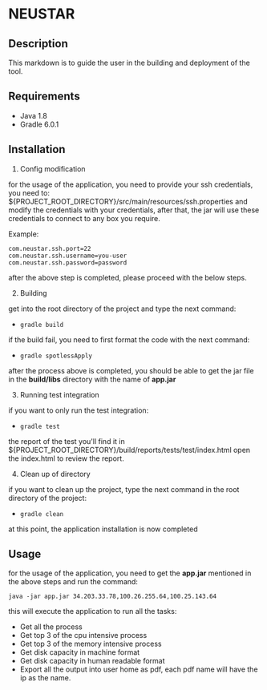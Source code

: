 # NEUSTAR

## Description

This markdown is to guide the user in the building and deployment of the tool.



## Requirements

 - Java 1.8
 - Gradle 6.0.1

## Installation

 1. Config modification

for the usage of the application, you need to provide your ssh credentials, you need to: ${PROJECT_ROOT_DIRECTORY}/src/main/resources/ssh.properties and modify the credentials with your credentials, after that, the jar will use these credentials to connect to any box you require.

Example: 

    com.neustar.ssh.port=22
    com.neustar.ssh.username=you-user
    com.neustar.ssh.password=password

after the above step is completed, please proceed with the below steps.

 2. Building

get into the root directory of the project and type the next command:

-   `gradle build`

if the build fail, you need to first format the code with the next command:

-   `gradle spotlessApply`

after the process above is completed, you should be able to get the jar file in the  **build/libs**  directory with the name of **app.jar**

 3. Running test integration

if you want to only run the test integration:

-   `gradle test`

the report of the test you'll find it in ${PROJECT_ROOT_DIRECTORY}/build/reports/tests/test/index.html
open the index.html to review the report.

 4. Clean up of directory

if you want to clean up the project, type the next command in the root directory of the project:

-   `gradle clean`

at this point, the application installation is now completed

## Usage


for the usage of the application, you need to get the **app.jar** mentioned in the above steps and run the command:

    java -jar app.jar 34.203.33.78,100.26.255.64,100.25.143.64

this will execute the application to run all the tasks:

 - Get all the process
 - Get top 3 of the cpu intensive process
 - Get top 3 of the memory intensive process
 - Get disk capacity in machine format
 - Get disk capacity in human readable format
 - Export all the output into user home as pdf, each pdf name will have the ip as the name.
